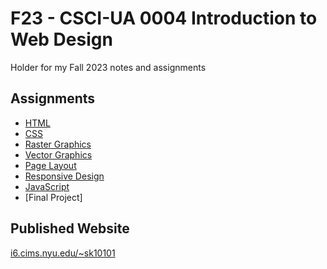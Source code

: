 # F23 - CSCI-UA 0004 Introduction to Web Design 

Holder for my Fall 2023 notes and assignments

## Assignments

* [HTML](index.html)
* [CSS](index.html)
* [Raster Graphics](images/index.html)
* [Vector Graphics](index.html)
* [Page Layout](software_engineering/index.html)
* [Responsive Design](software_engineering/index.html)
* [JavaScript](swe_interactive/index.html)
* [Final Project]

## Published Website

[i6.cims.nyu.edu/~sk10101](https://i6.cims.nyu.edu/~sk10101/)